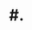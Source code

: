 # #. <TITLE>


# LAB

## Summary

## Tasks



# RESULTS


# Summary
Summary 

# Tasks
- Task #1 

# Results